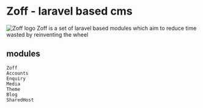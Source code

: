 
# Zoff - laravel based cms
![Zoff logo](https://assets.askual.com/img/zoff.jpg)
Zoff is a set of laravel based modules which aim to reduce time wasted by reinventing the wheel
    
## modules
    Zoff
    Accounts
    Enquiry
    Media
    Theme
    Blog
    SharedHost
    
